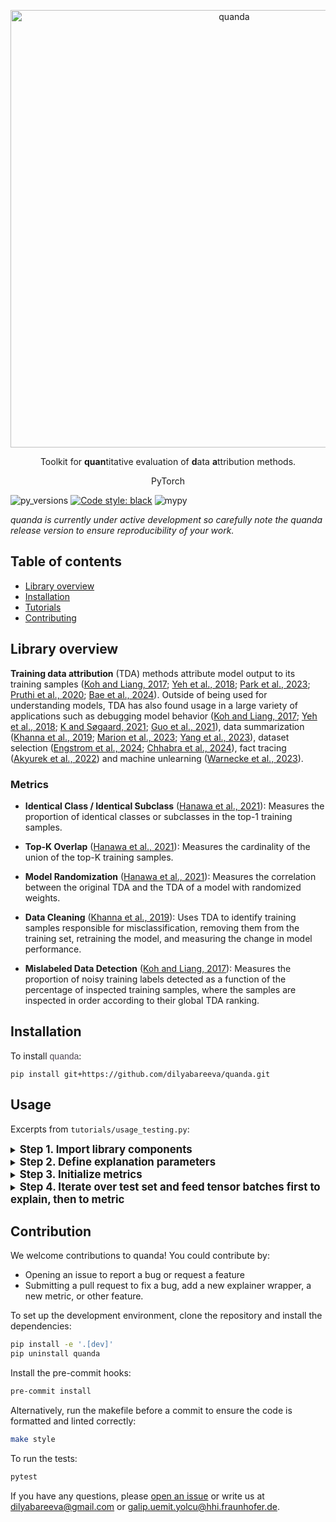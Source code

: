 <p align="center">
<picture>
  <source media="(prefers-color-scheme: dark)" srcset="https://github-production-user-asset-6210df.s3.amazonaws.com/44092813/363286761-e4dd026b-1325-4368-9fd5-9f2e67767371.png?X-Amz-Algorithm=AWS4-HMAC-SHA256&X-Amz-Credential=AKIAVCODYLSA53PQK4ZA%2F20240904%2Fus-east-1%2Fs3%2Faws4_request&X-Amz-Date=20240904T070833Z&X-Amz-Expires=300&X-Amz-Signature=6d511cb5f2c1f5789515a784a87d7b901f42be3afa17bd8592f5cb71978de400&X-Amz-SignedHeaders=host&actor_id=44092813&key_id=0&repo_id=777729549">
  <source media="(prefers-color-scheme: light)" srcset="https://github-production-user-asset-6210df.s3.amazonaws.com/44092813/363286832-d07deeba-8a76-40f6-910d-0523897b2a29.png?X-Amz-Algorithm=AWS4-HMAC-SHA256&X-Amz-Credential=AKIAVCODYLSA53PQK4ZA%2F20240904%2Fus-east-1%2Fs3%2Faws4_request&X-Amz-Date=20240904T071500Z&X-Amz-Expires=300&X-Amz-Signature=79b6e5bd769f11bf0e361cfe56c3f3b11b3c2845fbf36b826ee5057793c65f4c&X-Amz-SignedHeaders=host&actor_id=44092813&key_id=0&repo_id=777729549">
  <img width="700" alt="quanda" src="https://github-production-user-asset-6210df.s3.amazonaws.com/44092813/363286832-d07deeba-8a76-40f6-910d-0523897b2a29.png?X-Amz-Algorithm=AWS4-HMAC-SHA256&X-Amz-Credential=AKIAVCODYLSA53PQK4ZA%2F20240904%2Fus-east-1%2Fs3%2Faws4_request&X-Amz-Date=20240904T071500Z&X-Amz-Expires=300&X-Amz-Signature=79b6e5bd769f11bf0e361cfe56c3f3b11b3c2845fbf36b826ee5057793c65f4c&X-Amz-SignedHeaders=host&actor_id=44092813&key_id=0&repo_id=777729549">
</picture>
</p>



  <source width="700" media="(prefers-color-scheme: light)" srcset="https://github.com/user-attachments/assets/e4dd026b-1325-4368-9fd5-9f2e67767371">
  <source width="700" media="(prefers-color-scheme: dark)" srcset="https://github.com/user-attachments/assets/d07deeba-8a76-40f6-910d-0523897b2a29">
  
<p align="center">Toolkit for <b>quan</b>titative evaluation of <b>d</b>ata <b>a</b>ttribution methods.</p>
<p align="center">
  PyTorch
</p>


![py_versions](https://github.com/dilyabareeva/quanda/assets/44092813/36499a1d-aefb-455f-b73a-57ca4794f31f)
[![Code style: black](https://img.shields.io/badge/code%20style-black-000000.svg)](https://github.com/psf/black)
![mypy](https://img.shields.io/badge/mypy-checked-green)

_quanda is currently under active development so carefully note the quanda release version to ensure reproducibility of your work._


## Table of contents


* [Library overview](#library-overview)
* [Installation](#installation)
* [Tutorials](#tutorials)
* [Contributing](#contributing)

## Library overview
**Training data attribution** (TDA) methods attribute model output to its training samples ([Koh and Liang, 2017](https://proceedings.mlr.press/v70/koh17a.html); [Yeh et al., 2018](https://proceedings.neurips.cc/paper/2018/hash/8a7129b8f3edd95b7d969dfc2c8e9d9d-Abstract.html); [Park et al., 2023](https://proceedings.mlr.press/v202/park23c.html); [Pruthi et al., 2020](https://proceedings.neurips.cc/paper/2020/hash/e6385d39ec9394f2f3a354d9d2b88eec-Abstract.html); [Bae et al., 2024](https://arxiv.org/abs/2405.12186)). Outside of being used for understanding models, TDA has also found usage in a large variety of applications such as debugging model behavior ([Koh and Liang, 2017](https://proceedings.mlr.press/v70/koh17a.html); [Yeh et al., 2018](https://proceedings.neurips.cc/paper/2018/hash/8a7129b8f3edd95b7d969dfc2c8e9d9d-Abstract.html); [K and Søgaard, 2021](https://arxiv.org/abs/2111.04683); [Guo et al., 2021](https://aclanthology.org/2021.emnlp-main.808)), data summarization ([Khanna et al., 2019](https://proceedings.mlr.press/v89/khanna19a.html); [Marion et al., 2023](https://openreview.net/forum?id=XUIYn3jo5T); [Yang et al., 2023](https://openreview.net/forum?id=4wZiAXD29TQ)), dataset selection ([Engstrom et al., 2024](https://openreview.net/forum?id=GC8HkKeH8s); [Chhabra et al., 2024](https://openreview.net/forum?id=HE9eUQlAvo)), fact tracing ([Akyurek et al., 2022](https://aclanthology.org/2022.findings-emnlp.180)) and machine unlearning ([Warnecke
et al., 2023](https://arxiv.org/abs/2108.11577)).

### Metrics

- **Identical Class / Identical Subclass** ([Hanawa et al., 2021](https://openreview.net/forum?id=9uvhpyQwzM_)): Measures the proportion of identical classes or subclasses in the top-1 training samples.

-  **Top-K Overlap**  ([Hanawa et al., 2021](https://openreview.net/forum?id=9uvhpyQwzM_)): Measures the cardinality of the union of the top-K training samples.

- **Model Randomization** ([Hanawa et al., 2021](https://openreview.net/forum?id=9uvhpyQwzM_)): Measures the correlation between the original TDA and the TDA of a model with randomized weights.

- **Data Cleaning** ([Khanna et al., 2019](https://proceedings.mlr.press/v89/khanna19a.html)): Uses TDA to identify training samples responsible for misclassification, removing them from the training set, retraining the model, and measuring the change in model performance.

- **Mislabeled Data Detection** ([Koh and Liang, 2017](https://proceedings.mlr.press/v70/koh17a.html)): Measures the proportion of noisy training labels detected as a function of the percentage of inspected training samples, where the samples are inspected in order according to their global TDA ranking.



## Installation


To install
<span style="color: #4D4352; font-family: 'arial narrow', arial, sans-serif;">
quanda</span>:

```setup
pip install git+https://github.com/dilyabareeva/quanda.git
```

## Usage

Excerpts from `tutorials/usage_testing.py`:

<details>
<summary><b><big>Step 1. Import library components</big></b></summary>

```python
from quanda.explainers.wrappers import captum_similarity_explain, CaptumSimilarity
from quanda.metrics.localization import ClassDetectionMetric
from quanda.metrics.randomization import ModelRandomizationMetric
from quanda.metrics.unnamed.top_k_overlap import TopKOverlapMetric
```
</details>

<details>

<summary><b><big>Step 2. Define explanation parameters</big></b></summary>

While `explainer_cls` is passed directly to the metric, `explain` function is used to generate explanations fed to a metric.
```python
explainer_cls = CaptumSimilarity
explain = captum_similarity_explain
explain_fn_kwargs = {"layers": "avgpool"}
model_id = "default_model_id"
cache_dir = "./cache"
```
</details>

<details>

<summary><b><big>Step 3. Initialize metrics</big></b></summary>

```python
model_rand = ModelRandomizationMetric(
        model=model,
        train_dataset=train_set,
        explainer_cls=explainer_cls,
        expl_kwargs=explain_fn_kwargs,
        model_id=model_id,
        cache_dir=cache_dir,
        correlation_fn="spearman",
        seed=42,
        device=DEVICE,
)

id_class = IdenticalClass(model=model, train_dataset=train_set, device=DEVICE)

top_k = TopKOverlap(model=model, train_dataset=train_set, top_k=1, device=DEVICE)

# dataset cleaning
pl_module = BasicLightningModule(
    model=copy.deepcopy(model),
    optimizer=torch.optim.SGD,
    lr=0.01,
    criterion=torch.nn.CrossEntropyLoss(),
)
trainer = Trainer.from_lightning_module(model, pl_module)

data_clean = DatasetCleaning(
    model=model,
    train_dataset=train_set,
    global_method="sum_abs",
    trainer=trainer,
    trainer_fit_kwargs={"max_epochs": 3},
    top_k=50,
    device=DEVICE,
)
```
</details>

<details>
<summary><b><big>Step 4. Iterate over test set and feed tensor batches first to explain, then to metric</big></b></summary>

```python
for i, (data, target) in enumerate(tqdm(test_loader)):
    data, target = data.to(DEVICE), target.to(DEVICE)
    tda = explain(
        model=model,
        model_id=model_id,
        cache_dir=cache_dir,
        test_tensor=data,
        train_dataset=train_set,
        device=DEVICE,
        **explain_fn_kwargs,
    )
    model_rand.update(data, tda)
    id_class.update(target, tda)
    top_k.update(tda)
    data_clean.update(tda)

print("Model randomization metric output:", model_rand.compute())
print("Identical class metric output:", id_class.compute())
print("Top-k overlap metric output:", top_k.compute())

print("Dataset cleaning metric computation started...")
print("Dataset cleaning metric output:", data_clean.compute())
```
</details>

## Contribution
We welcome contributions to quanda! You could contribute by:
- Opening an issue to report a bug or request a feature
- Submitting a pull request to fix a bug, add a new explainer wrapper, a new metric, or other feature.

To set up the development environment, clone the repository and install the dependencies:

```bash
pip install -e '.[dev]'
pip uninstall quanda
```

Install the pre-commit hooks:
```bash
pre-commit install
```

Alternatively, run the makefile before a commit to ensure the code is formatted and linted correctly:
```bash
make style
```

To run the tests:
```bash
pytest
```


If you have any questions, please [open an issue](https://github.com/dilyabareeva/quanda/issues/new)
or write us at [dilyabareeva@gmail.com](mailto:dilyabareeva@gmail.com) or [galip.uemit.yolcu@hhi.fraunhofer.de](mailto:galip.uemit.yolcu@hhi.fraunhofer.de).
